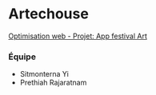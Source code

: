 # Artechouse

[Optimisation web - Projet: App festival Art](https://tim-montmorency.com/timdoc/582-424MO/projet-app-festival-art-numerique/)

### Équipe
* Sitmonterna Yi
* Prethiah Rajaratnam